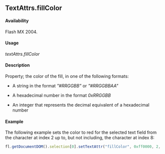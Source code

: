 ## TextAttrs.fillColor

#### Availability

Flash MX 2004.

#### Usage

*textAttrs.fillColor*

#### Description

Property; the color of the fill, in one of the following formats:

-   A string in the format *"#RRGGBB"* or *"#RRGGBBAA"*

-   A hexadecimal number in the format *0xRRGGBB*

-   An integer that represents the decimal equivalent of a hexadecimal number

#### Example

The following example sets the color to red for the selected text field from the character at index 2 up to, but not including, the character at index 8:

```javascript
fl.getDocumentDOM().selection[0].setTextAttr("fillColor", 0xff0000, 2, 8);

```